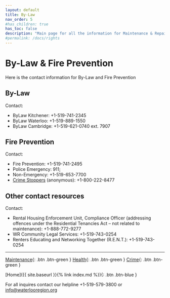 ```yaml
---
layout: default
title: By-Law
nav_order: 5
#has_children: true
has_toc: false
description: "Main page for all the information for Maintenance & Repair rights that tenants have"
#permalink: /docs/rights
---
```


# By-Law & Fire Prevention

Here is the contact information for By-Law and Fire Prevention

## By-Law

Contact:
- ByLaw Kitchener: +1-519-741-2345
- ByLaw Waterloo: +1-519-889-1550
- ByLaw Cambridge: +1-519-621-0740 ext. 7907

## Fire Prevention

Contact:
- Fire Prevention: +1-519-741-2495
- Police Emergency: 911; 
- Non-Emergency: +1-519-653-7700 
- [Crime Stoppers](www.waterloocrimestoppers.com) (anonymous): +1-800-222-8477

## Other contact resources

Contact:
 - Rental Housing Enforcement Unit, Compliance Officer (addressing offences under the Residential Tenancies Act
– not related to maintenance): +1-888-772-9277
 - WR Community Legal Services: +1-519-743-0254
 - Renters Educating and Networking Together (R.E.N.T.): +1-519-743-0254

---

[Maintenance](./maintenance.md){: .btn .btn-green } [Health](./health.md){: .btn .btn-green } [Crime](./crime.md){: .btn .btn-green }

[Home]({{ site.baseurl }}{% link index.md %}){: .btn .btn-blue }


For all inquires contact our helpline +1-519-579-3800 or [info@waterlooregion.org](mailto:info@waterlooregion.org)

